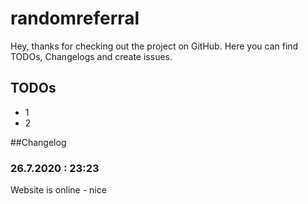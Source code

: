 # randomreferral

Hey,
thanks for checking out the project on GitHub. Here you can find TODOs, Changelogs and create issues. 

## TODOs
- 1
- 2

##Changelog
### 26.7.2020 : 23:23 
Website is online - nice
